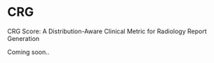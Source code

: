 # CRG
CRG Score: A Distribution-Aware Clinical Metric for Radiology Report Generation

Coming soon..
